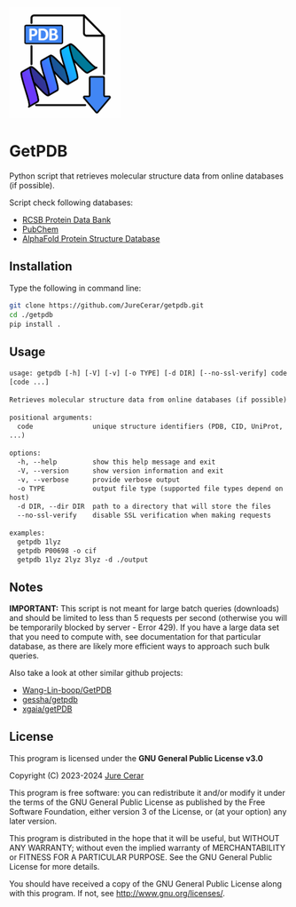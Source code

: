 <img src="icon.png" alt="icon" width="200"/>

# GetPDB

Python script that retrieves molecular structure data from online databases (if possible).

Script check following databases:

- [RCSB Protein Data Bank](https://www.rcsb.org/)
- [PubChem](https://pubchem.ncbi.nlm.nih.gov/)
- [AlphaFold Protein Structure Database](https://alphafold.ebi.ac.uk/)

## Installation

Type the following in command line:

```bash
git clone https://github.com/JureCerar/getpdb.git
cd ./getpdb
pip install .
```

## Usage

```text
usage: getpdb [-h] [-V] [-v] [-o TYPE] [-d DIR] [--no-ssl-verify] code [code ...]

Retrieves molecular structure data from online databases (if possible)

positional arguments:
  code               unique structure identifiers (PDB, CID, UniProt, ...)

options:
  -h, --help         show this help message and exit
  -V, --version      show version information and exit
  -v, --verbose      provide verbose output
  -o TYPE            output file type (supported file types depend on host)
  -d DIR, --dir DIR  path to a directory that will store the files
  --no-ssl-verify    disable SSL verification when making requests

examples:
  getpdb 1lyz
  getpdb P00698 -o cif
  getpdb 1lyz 2lyz 3lyz -d ./output
```

## Notes

__IMPORTANT:__ This script is not meant for large batch queries (downloads) and should be limited to less than 5 requests per second (otherwise you will be temporarily blocked by server - Error 429). If you have a large data set that you need to compute with, see documentation for that particular database, as there are likely more efficient ways to approach such bulk queries. 

Also take a look at other similar github projects:

- [Wang-Lin-boop/GetPDB](https://github.com/Wang-Lin-boop/GetPDB)
- [gessha/getpdb](https://github.com/gessha/getpdb)
- [xgaia/getPDB](https://github.com/xgaia/getPDB)

## License

This program is licensed under the __GNU General Public License v3.0__

Copyright (C) 2023-2024 [Jure Cerar](https://github.com/JureCerar)

This program is free software: you can redistribute it and/or modify it under the terms of the GNU General Public License as published by the Free Software Foundation, either version 3 of the License, or (at your option) any later version.

This program is distributed in the hope that it will be useful, but WITHOUT ANY WARRANTY; without even the implied warranty of MERCHANTABILITY or FITNESS FOR A PARTICULAR PURPOSE. See the GNU General Public License for more details.

You should have received a copy of the GNU General Public License along with this program. If not, see http://www.gnu.org/licenses/.
